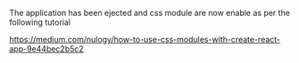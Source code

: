 The application has been ejected and css module are now enable as per the following tutorial

https://medium.com/nulogy/how-to-use-css-modules-with-create-react-app-9e44bec2b5c2